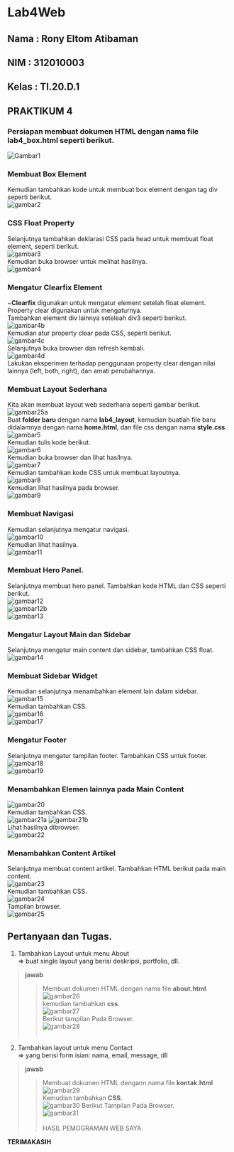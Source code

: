 # Lab4Web
## Nama     : Rony Eltom Atibaman
## NIM      : 312010003
## Kelas    : TI.20.D.1
## PRAKTIKUM 4

### Persiapan membuat dokumen HTML dengan nama file lab4_box.html seperti berikut.
![Gambar1](screenshot/1.png)
### Membuat Box Element
Kemudian tambahkan kode untuk membuat box element dengan tag div seperti berikut.<br>
![gambar2](screenshot/2.png)

### CSS Float Property
Selanjutnya tambahkan deklarasi CSS pada head untuk membuat float element, seperti berikut.<br>
![gambar3](screenshot/3.png)<br>
Kemudian buka browser untuk melihat hasilnya.<br>
![gambar4](screenshot/4.png)

### Mengatur Clearfix Element
~<b>Clearfix</b> digunakan untuk mengatur element setelah float element. Property clear digunakan untuk
mengaturnya.<br>
Tambahkan element div lainnya seteleah div3 seperti berikut.<br>
![gambar4b](screenshot/4b.png)<br>
Kemudian atur property clear pada CSS, seperti berikut.<br>
![gambar4c](screenshot/4c.png)<br>
Selanjutnya buka browser dan refresh kembali.<br>
![gambar4d](screenshot/4d.png)<br>
Lakukan eksperimen terhadap penggunaan property clear dengan nilai lainnya (left, both, right),
dan amati perubahannya.

### Membuat Layout Sederhana
Kita akan membuat layout web sederhana seperti gambar berikut.<br>
![gambar25a](screenshot/25.png)<br>
Buat <b>folder baru</b> dengan nama <b>lab4_layout</b>, kemudian buatlah file baru didalamnya dengan nama <b>home.html</b>, dan file css dengan nama <b>style.css</b>.<br>
![gambar5](screenshot/5.png)<br>
Kemudian tulis kode berikut.<br>
![gambar6](screenshot/6.png)<br>
Kemudian buka browser dan lihat hasilnya.<br>
![gambar7](screenshot/7.png)<br>
Kemudian tambahkan kode CSS untuk membuat layoutnya.<br>
![gambar8](screenshot/8.png)<br>
Kemudian lihat hasilnya pada browser.<br>
![gambar9](screenshot/9.png)

### Membuat Navigasi
Kemudian selanjutnya mengatur navigasi.<br>
![gambar10](screenshot/10.png)<br>
Kemudian lihat hasilnya.<br>
![gambar11](screenshot/11.png)

### Membuat Hero Panel.
Selanjutnya membuat hero panel. Tambahkan kode HTML dan CSS seperti berikut.<br>
![gambar12](screenshot/12.png)<br>
![gambar12b](screenshot/12b.png)<br>
![gambar13](screenshot/13.png)

### Mengatur Layout Main dan Sidebar
Selanjutnya mengatur main content dan sidebar, tambahkan CSS float.<br>
![gambar14](screenshot/14.png)

### Membuat Sidebar Widget
Kemudian selanjutnya menambahkan element lain dalam sidebar.<br>
![gambar15](screenshot/15.png)<br>
Kemudian tambahkan CSS.<br>
![gambar16](screenshot/16.png)<br>
![gambar17](screenshot/17.png)

### Mengatur Footer
Selanjutnya mengatur tampilan footer. Tambahkan CSS untuk footer.<br>
![gambar18](screenshot/18.png)<br>
![gambar19](screenshot/19.png)

### Menambahkan Elemen lainnya pada Main Content
![gambar20](screenshot/20.png) <br>
Kemudian tambahkan CSS. <br>
![gambar21a](screenshot/21a.png)
![gambar21b](screenshot/21b.png)<br>
Lihat hasilnya dibrowser.<br>
![gambar22](screenshot/22.png)

### Menambahkan Content Artikel
Selanjutnya membuat content artikel. Tambahkan HTML berikut pada main content.<br>
![gambar23](screenshot/23.png)<br>
Kemudian tambahkan CSS.<br>
![gambar24](screenshot/24.png)<br>
Tampilan browser.<br>
![gambar25](screenshot/25.png)


## Pertanyaan dan Tugas.
1. Tambahkan Layout untuk menu About<br>
=> buat single layout yang berisi deskripsi, portfolio, dll.<br>
 >**jawab**
 >> Membuat dokumen HTML dengan nama file <b>about.html</b>.<br>
 ![gambar26](screenshot/26.png)<br>
 > kemudian tambahkan <b>css</b>.<br>
 ![gambar27](screenshot/27.png)<br>
 Berikut tampilan Pada Browser.<br>
 ![gambar28](screenshot/28.png)<br><br>
2. Tambahkan layout untuk menu Contact<br>
=> yang berisi form isian: nama, email, message, dll<br>
>**jawab**
>> Membuat dokumen HTML dengann nama file <b>kontak.html</b><br>
![gambar29](screenshot/29.png)<br>
> Kemudian tambahkan <b>CSS</b>.<br>
![gambar30](screenshot/30.png)
> Berikut Tampilan Pada Browser.<br>
![gambar31](screenshot/31.png)<br><br>
HASIL PEMOGRAMAN WEB SAYA.

**TERIMAKASIH**













